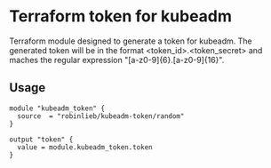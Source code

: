 # Terraform token for kubeadm

Terraform module designed to generate a token for kubeadm. The generated token will be in the format <token_id>.<token_secret> and maches the regular expression "[a-z0-9]{6}.[a-z0-9]{16}".

## Usage

```hcl
module "kubeadm_token" {
  source  = "robinlieb/kubeadm-token/random"
}

output "token" {
  value = module.kubeadm_token.token
}
```
